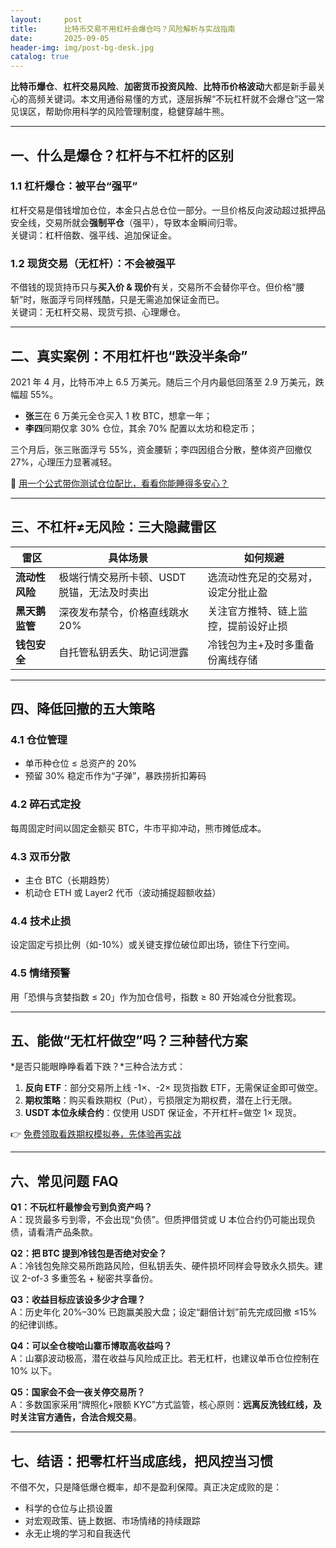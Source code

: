 ```yaml
---
layout:     post
title:      比特币交易不用杠杆会爆仓吗？风险解析与实战指南
date:       2025-09-05
header-img: img/post-bg-desk.jpg
catalog: true
---
```


**比特币爆仓**、**杠杆交易风险**、**加密货币投资风险**、**比特币价格波动**大都是新手最关心的高频关键词。本文用通俗易懂的方式，逐层拆解“不玩杠杆就不会爆仓”这一常见误区，帮助你用科学的风险管理制度，稳健穿越牛熊。

---

## 一、什么是爆仓？杠杆与不杠杆的区别

### 1.1 杠杆爆仓：被平台“强平”
杠杆交易是借钱增加仓位，本金只占总仓位一部分。一旦价格反向波动超过抵押品安全线，交易所就会**强制平仓**（强平），导致本金瞬间归零。  
关键词：杠杆倍数、强平线、追加保证金。

### 1.2 现货交易（无杠杆）：**不会**被强平
不借钱的现货持币只与**买入价 & 现价**有关，交易所不会替你平仓。但价格“腰斩”时，账面浮亏同样残酷，只是无需追加保证金而已。  
关键词：无杠杆交易、现货亏损、心理爆仓。

---

## 二、真实案例：不用杠杆也“跌没半条命”

2021 年 4 月，比特币冲上 6.5 万美元。随后三个月内最低回落至 2.9 万美元，跌幅超 55%。  
- **张三**在 6 万美元全仓买入 1 枚 BTC，想拿一年；  
- **李四**同期仅拿 30% 仓位，其余 70% 配置以太坊和稳定币；  

三个月后，张三账面浮亏 55%，资金腰斩；李四因组合分散，整体资产回撤仅 27%，心理压力显著减轻。

👀 [用一个公式带你测试仓位配比，看看你能睡得多安心？](https://okxdog.com/)

---

## 三、不杠杆≠无风险：三大隐藏雷区

| 雷区 | 具体场景 | 如何规避 |
|---|---|---|
| **流动性风险** | 极端行情交易所卡顿、USDT 脱锚，无法及时卖出 | 选流动性充足的交易对，设定分批止盈 |
| **黑天鹅监管** | 深夜发布禁令，价格直线跳水 20% | 关注官方推特、链上监控，提前设好止损 |
| **钱包安全** | 自托管私钥丢失、助记词泄露 | 冷钱包为主+及时多重备份离线存储 |

---

## 四、降低回撤的五大策略

### 4.1 **仓位管理**
- 单币种仓位 ≤ 总资产的 20%  
- 预留 30% 稳定币作为“子弹”，暴跌捞折扣筹码

### 4.2 **碎石式定投**
每周固定时间以固定金额买 BTC，牛市平抑冲动，熊市摊低成本。

### 4.3 **双币分散**
- 主仓 BTC（长期趋势）
- 机动仓 ETH 或 Layer2 代币（波动捕捉超额收益）

### 4.4 **技术止损**
设定固定亏损比例（如-10%）或关键支撑位破位即出场，锁住下行空间。

### 4.5 **情绪预警**
用「恐惧与贪婪指数 ≤ 20」作为加仓信号，指数 ≥ 80 开始减仓分批套现。

---

## 五、能做“无杠杆做空”吗？三种替代方案

*是否只能眼睁睁看着下跌？*三种合法方式：

1. **反向 ETF**：部分交易所上线 -1×、-2× 现货指数 ETF，无需保证金即可做空。  
2. **期权策略**：购买看跌期权（Put），亏损限定为期权费，潜在上行无限。  
3. **USDT 本位永续合约**：仅使用 USDT 保证金，不开杠杆=做空 1× 现货。  

👉 [免费领取看跌期权模拟券，先体验再实战](https://okxdog.com/)

---

## 六、常见问题 FAQ

**Q1：不玩杠杆最惨会亏到负资产吗？**  
A：现货最多亏到零，不会出现“负债”。但质押借贷或 U 本位合约仍可能出现负债，请看清产品条款。

**Q2：把 BTC 提到冷钱包是否绝对安全？**  
A：冷钱包免除交易所跑路风险，但私钥丢失、硬件损坏同样会导致永久损失。建议 2-of-3 多重签名 + 秘密共享备份。

**Q3：收益目标应该设多少才合理？**  
A：历史年化 20%–30% 已跑赢美股大盘；设定“翻倍计划”前先完成回撤 ≤15% 的纪律训练。

**Q4：可以全仓梭哈山寨币博取高收益吗？**  
A：山寨β波动极高，潜在收益与风险成正比。若无杠杆，也建议单币仓位控制在 10% 以下。

**Q5：国家会不会一夜关停交易所？**  
A：多数国家采用“牌照化+限额 KYC”方式监管，核心原则：**远离反洗钱红线，及时关注官方通告，合法合规交易**。

---

## 七、结语：把零杠杆当成底线，把风控当习惯

不借不欠，只是降低爆仓概率，却不是盈利保障。真正决定成败的是：  
- 科学的仓位与止损设置  
- 对宏观政策、链上数据、市场情绪的持续跟踪  
- 永无止境的学习和自我迭代